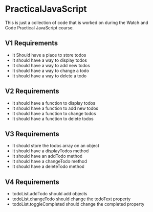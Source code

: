 # PracticalJavaScript
This is just a collection of code that is worked on during the Watch and Code Practical JavaScript course.

## V1 Requirements
* It Should have a place to store todos
* It should have a way to display todos
* It should have a way to add new todos
* It should have a way to change a todo
* It should have a way to delete a todo

## V2 Requirements
* It should have a function to display todos
* It should have a function to add new todos
* It should have a function to change todos
* It should have a function to delete todos

## V3 Requirements
* It should store the todos array on an object
* It should have a displayTodos method
* It should have an addTodo method
* It should have a changeTodo method
* It should have a deleteTodo method

## V4 Requirements
* todoList.addTodo should add objects
* todoList.changeTodo should change the todoText property
* todoList.toggleCompleted should change the completed property